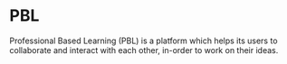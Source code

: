 # PBL
Professional Based Learning (PBL) is a platform which helps its users to collaborate and interact with each other, in-order to work on their ideas.
